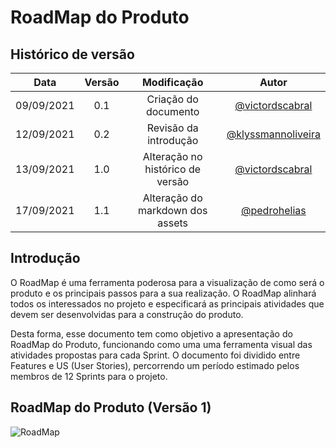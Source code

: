 # RoadMap do Produto

## Histórico de versão

|    Data    | Versão |           Modificação            |                           Autor                            |
| :--------: | :----: | :------------------------------: | :--------------------------------------------------------: |
| 09/09/2021 |  0.1   |       Criação do documento       |    [@victordscabral](https://github.com/victordscabral)    |
| 12/09/2021 |  0.2   |      Revisão da introdução       | [@klyssmannoliveira](https://github.com/klyssmannoliveira) |
| 13/09/2021 |  1.0   | Alteração no histórico de versão |    [@victordscabral](https://github.com/victordscabral)    |
| 17/09/2021 |  1.1   | Alteração do markdown dos assets |       [@pedrohelias](https://github.com/pedrohelias)       |

## Introdução

O RoadMap é uma ferramenta poderosa para a visualização de como será o produto e os principais passos para a sua realização. O RoadMap alinhará todos os interessados no projeto e especificará as principais atividades que devem ser desenvolvidas para a construção do produto.

Desta forma, esse documento tem como objetivo a apresentação do RoadMap do Produto, funcionando como uma uma ferramenta visual das atividades propostas para cada Sprint. O documento foi dividido entre Features e US (User Stories), percorrendo um período estimado pelos membros de 12 Sprints para o projeto.

## RoadMap do Produto (Versão 1)

![RoadMap](https://github.com/fga-eps-mds/2021-1-hospitalar/blob/main/docs/assets/produtos/road_map/roadmap.png?raw=true)
